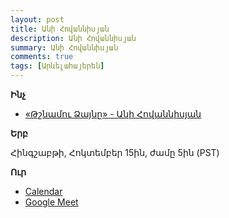 ```yaml
---
layout: post
title: Անի Հովաննիսյան
description: Անի Հովաննիսյան
summary: Անի Հովաննիսյան
comments: true
tags: [Արևելահայերեն]
---
```


**Ինչ**

- [«Թշնամու Ձայնը» - Անի Հովաննիսյան](/assets/files/Անի%20Հովաննիսյան/Թշնամու%20Ձայնը.pdf)

**Երբ**

Հինգշաբթի, Հոկտեմբեր 15ին, ժամը 5ին (PST)

**Ուր**

- [Calendar](https://calendar.google.com/calendar/u/0?cid=Y19qcGh2dWJmOTVzbzdxOG00M2lmY2gyczFsa0Bncm91cC5jYWxlbmRhci5nb29nbGUuY29t)
- [Google Meet](https://meet.google.com/aom-tvru-fqg)
